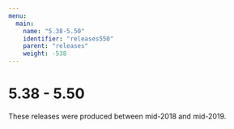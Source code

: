 ```yaml
---
menu:
  main:
    name: "5.38-5.50"
    identifier: "releases550"
    parent: "releases"
    weight: -538
---
```


# 5.38 - 5.50

These releases were produced between mid-2018 and mid-2019.


